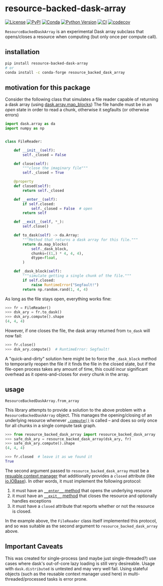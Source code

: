 # resource-backed-dask-array

[![License](https://img.shields.io/pypi/l/resource-backed-dask-array.svg?color=green)](https://github.com/tlambert03/resource-backed-dask-array/raw/main/LICENSE)
[![PyPI](https://img.shields.io/pypi/v/resource-backed-dask-array.svg?color=green)](https://pypi.org/project/resource-backed-dask-array)
[![Conda](https://img.shields.io/conda/vn/conda-forge/resource_backed_dask_array.svg?color=green)](https://anaconda.org/conda-forge/resource_backed_dask_array)
[![Python Version](https://img.shields.io/pypi/pyversions/resource-backed-dask-array.svg?color=green)](https://python.org)
[![CI](https://github.com/tlambert03/resource-backed-dask-array/actions/workflows/ci.yml/badge.svg)](https://github.com/tlambert03/resource-backed-dask-array/actions/workflows/ci.yml)
[![codecov](https://codecov.io/gh/tlambert03/resource-backed-dask-array/branch/main/graph/badge.svg)](https://codecov.io/gh/tlambert03/resource-backed-dask-array)

`ResourceBackedDaskArray` is an experimental Dask array subclass
that opens/closes a resource when computing (but only once per compute call).

## installation

```sh
pip install resource-backed-dask-array
# or
conda install -c conda-forge resource_backed_dask_array
```

## motivation for this package

Consider the following class that simulates a file reader capable of returning a
dask array (using
[dask.array.map_blocks](https://docs.dask.org/en/latest/generated/dask.array.map_blocks.html))
The file handle must be in an *open* state in order to read a chunk, otherwise
it segfaults (or otherwise errors)

```python
import dask.array as da
import numpy as np


class FileReader:

    def __init__(self):
        self._closed = False

    def close(self):
        """close the imaginary file"""
        self._closed = True

    @property
    def closed(self):
        return self._closed

    def __enter__(self):
        if self.closed:
            self._closed = False  # open
        return self

    def __exit__(self, *_):
        self.close()

    def to_dask(self) -> da.Array:
        """Method that returns a dask array for this file."""
        return da.map_blocks(
            self._dask_block,
            chunks=((1,) * 4, 4, 4),
            dtype=float,
        )

    def _dask_block(self):
        """simulate getting a single chunk of the file."""
        if self.closed:
            raise RuntimeError("Segfault!")
        return np.random.rand(1, 4, 4)
```

As long as the file stays open, everything works fine:

```python
>>> fr = FileReader()
>>> dsk_ary = fr.to_dask()
>>> dsk_ary.compute().shape
(4, 4, 4)
```

However, if one closes the file, the dask array returned
from `to_dask` will now fail:

```python
>>> fr.close()
>>> dsk_ary.compute()  # RuntimeError: Segfault!
```

A "quick-and-dirty" solution here might be to force the `_dask_block` method to
temporarily reopen the file if it finds the file in the closed state, but if the
file-open process takes any amount of time, this could incur significant
overhead as it opens-and-closes for *every* chunk in the array.

## usage

`ResourceBackedDaskArray.from_array`

This library attempts to provide a solution to the above problem with a
`ResourceBackedDaskArray` object.  This manages the opening/closing of
an underlying resource whenever [`.compute()`](https://docs.dask.org/en/stable/generated/dask.array.Array.compute.html#dask.array.Array.compute) is called – and does so only once for all chunks in a single compute task graph.

```python
>>> from resource_backed_dask_array import resource_backed_dask_array
>>> safe_dsk_ary = resource_backed_dask_array(dsk_ary, fr)
>>> safe_dsk_ary.compute().shape
(4, 4, 4)

>>> fr.closed  # leave it as we found it
True
```

The second argument passed to `resource_backed_dask_array` must be a
[resuable context manager](https://docs.python.org/3/library/contextlib.html#reusable-context-managers)
that additionally provides a `closed` attribute (like [io.IOBase](https://docs.python.org/3/library/io.html#io.IOBase.closed)).
In other words, it must implement the following protocol:

1. it must have an [`__enter__` method](https://docs.python.org/3/reference/datamodel.html#object.__enter__) that opens the underlying resource
2. it must have an [`__exit__` method](https://docs.python.org/3/reference/datamodel.html#object.__exit__) that closes the resource and optionally handles exceptions
3. it must have a `closed` attribute that reports whether or not the resource is closed.

In the example above, the `FileReader` class itself implemented this protocol, and so was suitable as the second argument to `resource_backed_dask_array` above.

## Important Caveats

This was created for single-process (and maybe just single-threaded?)
use cases where dask's out-of-core lazy loading is still very desireable.  Usage
with `dask.distributed` is untested and may very well fail.  Using stateful objects (such as the reusable context manager used here) in multi-threaded/processed tasks is error prone.
